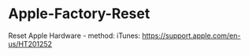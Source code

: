 # Apple-Factory-Reset
Reset Apple Hardware - method: iTunes: https://support.apple.com/en-us/HT201252

